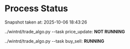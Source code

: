 # Process Status

Snapshot taken at: 2025-10-06 18:43:26

../wintrd/trade_algo.py --task price_update: **NOT RUNNING**

../wintrd/trade_algo.py --task buy_sell: **RUNNING**

